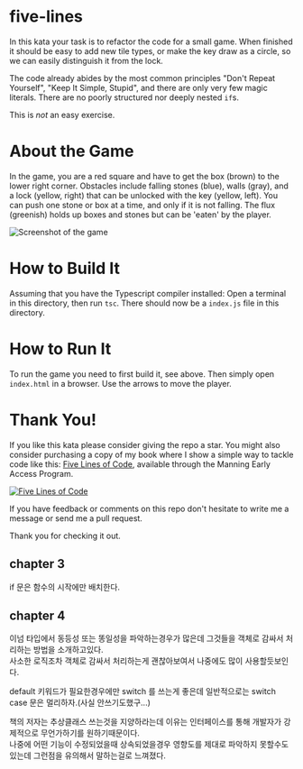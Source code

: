 # five-lines

In this kata your task is to refactor the code for a small game. When finished it should be easy to add new tile types, or make the key draw as a circle, so we can easily distinguish it from the lock. 

The code already abides by the most common principles "Don't Repeat Yourself", "Keep It Simple, Stupid", and there are only very few magic literals. There are no poorly structured nor deeply nested `if`s.

This is *not* an easy exercise.

# About the Game
In the game, you are a red square and have to get the box (brown) to the lower right corner. Obstacles include falling stones (blue), walls (gray), and a lock (yellow, right) that can be unlocked with the key (yellow, left). You can push one stone or box at a time, and only if it is not falling. The flux (greenish) holds up boxes and stones but can be 'eaten' by the player. 

![Screenshot of the game](game.png)

# How to Build It
Assuming that you have the Typescript compiler installed: Open a terminal in this directory, then run `tsc`. There should now be a `index.js` file in this directory.

# How to Run It
To run the game you need to first build it, see above. Then simply open `index.html` in a browser. Use the arrows to move the player.

# Thank You!
If you like this kata please consider giving the repo a star. You might also consider purchasing a copy of my book where I show a simple way to tackle code like this: [Five Lines of Code](https://www.manning.com/books/five-lines-of-code), available through the Manning Early Access Program.

[![Five Lines of Code](frontpage.png)](https://www.manning.com/books/five-lines-of-code)

If you have feedback or comments on this repo don't hesitate to write me a message or send me a pull request. 

Thank you for checking it out.

## chapter 3 

if 문은 함수의 시작에만 배치한다.  

## chapter 4

이넘 타입에서 동등성 또는 똥일성을 파악하는경우가 많은데 그것들을 객체로 감싸서 처리하는 방법을 소개하고있다.  
사소한 로직조차 객체로 감싸서 처리하는게 괜찮아보여서 나중에도 많이 사용할듯보인다.  

default 키워드가 필요한경우에만 switch 를 쓰는게 좋은데 일반적으로는 switch case 문은 멀리하자.(사실 안쓰기도했구...)

책의 저자는 추상클래스 쓰는것을 지양하라는데 이유는 인터페이스를 통해 개발자가 강제적으로 무언가하기를 원하기때문이다.  
나중에 어떤 기능이 수정되었을때 상속되었을경우 영향도를 제대로 파악하지 못할수도 있는데 그런점을 유의해서 말하는걸로 느껴졌다.  